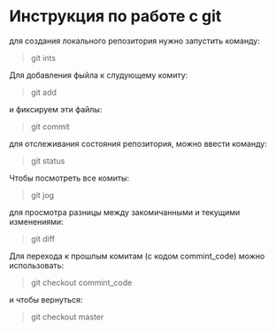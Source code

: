 # Инструкция по работе с git
для создания локального репозитория нужно запустить команду: 
> git ints

Для добавления фыйла к слудующему комиту:
> git add

и фиксируем эти файлы:
> git commit

для отслеживания состояния репозитория, можно ввести команду:
> git status

Чтобы посмотреть все комиты:
> git jog

для просмотра разницы между закомичанными и текущими изменениями:
> git diff

Для перехода к прошлым комитам (с кодом commint_code) можно использовать:
> git checkout commint_code

и чтобы вернуться:
> git checkout master 